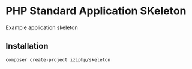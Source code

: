 # PHP Standard Application SKeleton

Example application skeleton

## Installation

```
composer create-project iziphp/skeleton
```
